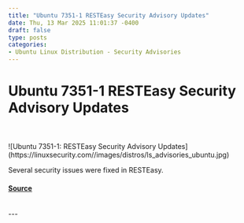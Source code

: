 ```yaml
---
title: "Ubuntu 7351-1 RESTEasy Security Advisory Updates"
date: Thu, 13 Mar 2025 11:01:37 -0400
draft: false
type: posts
categories: 
- Ubuntu Linux Distribution - Security Advisories
---
```

# Ubuntu 7351-1 RESTEasy Security Advisory Updates

<br/>

<br/>
![Ubuntu 7351-1: RESTEasy Security Advisory Updates](https://linuxsecurity.com//images/distros/ls_advisories_ubuntu.jpg)

Several security issues were fixed in RESTEasy.

#### [Source](https://linuxsecurity.com/advisories/ubuntu/ubuntu-7351-1-resteasy-security-advisory-updates-svldixoytqq1)

<br/>
---
